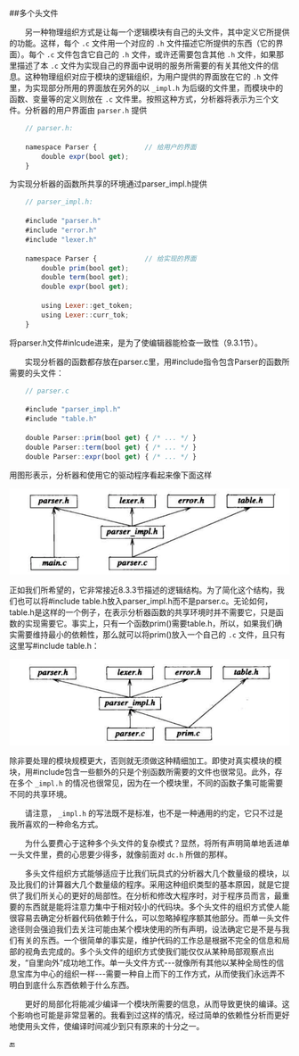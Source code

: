 ##多个头文件

&emsp;&emsp;另一种物理组织方式是让每一个逻辑模块有自己的头文件，其中定义它所提供的功能。这样，每个 `.c` 文件用一个对应的 `.h` 文件描述它所提供的东西（它的界面）。每个 `.c` 文件包含它自己的 `.h` 文件，或许还需要包含其他 `.h` 文件，如果那里描述了本 `.c` 文件为实现自己的界面中说明的服务所需要的有关其他文件的信息。这种物理组织对应于模块的逻辑组织，为用户提供的界面放在它的 `.h` 文件里，为实现部分所用的界面放在另外的以 `_impl.h` 为后缀的文件里，而模块中的函数、变量等的定义则放在 `.c` 文件里。按照这种方式，分析器将表示为三个文件。分析器的用户界面由 `parser.h` 提供

```javascript
    // parser.h:
    
    namespace Parser {            // 给用户的界面
        double expr(bool get);
    }
``` 

为实现分析器的函数所共享的环境通过parser_impl.h提供

```javascript
    // parser_impl.h:
    
    #include "parser.h"
    #include "error.h"
    #include "lexer.h"
    
    namespace Parser {            // 给实现的界面
        double prim(bool get);
        double term(bool get);
        double expr(bool get);
        
        using Lexer::get_token;
        using Lexer::curr_tok;
    }
```

将parser.h文件#inlcude进来，是为了使编辑器能检查一致性（9.3.1节）。

&emsp;&emsp;实现分析器的函数都存放在parser.c里，用#include指令包含Parser的函数所需要的头文件：

```javascript
    // parser.c
    
    #include "parser_impl.h"
    #include "table.h"
    
    double Parser::prim(bool get) { /* ... */ }
    double Parser::term(bool get) { /* ... */ }
    double Parser::expr(bool get) { /* ... */ }
```

用图形表示，分析器和使用它的驱动程序看起来像下面这样

![](/assets/9_3_2_01.png)

正如我们所希望的，它非常接近8.3.3节描述的逻辑结构。为了简化这个结构，我们也可以将#include table.h放入parser_impl.h而不是parser.c。无论如何，table.h是这样的一个例子，在表示分析器函数的共享环境时并不需要它，只是函数的实现需要它。事实上，只有一个函数prim()需要table.h，所以，如果我们确实需要维持最小的依赖性，那么就可以将prim()放入一个自己的 `.c` 文件，且只有这里写#include table.h：

![](/assets/9_3_2_02.png)

除非要处理的模块规模更大，否则就无须做这种精细加工。即使对真实模块的模块，用#include包含一些额外的只是个别函数所需要的文件也很常见。此外，存在多个 `_impl.h` 的情况也很常见，因为在一个模块里，不同的函数子集可能需要不同的共享环境。

&emsp;&emsp;请注意， `_impl.h` 的写法既不是标准，也不是一种通用的约定，它只不过是我所喜欢的一种命名方式。

&emsp;&emsp;为什么要费心于这种多个头文件的复杂模式？显然，将所有声明简单地丢进单一头文件里，费的心思要少得多，就像前面对 `dc.h` 所做的那样。

&emsp;&emsp;多头文件组织方式能够适应于比我们玩具式的分析器大几个数量级的模块，以及比我们的计算器大几个数量级的程序。采用这种组织类型的基本原因，就是它提供了我们所关心的更好的局部性。在分析和修改大程序时，对于程序员而言，最重要的东西就是能将注意力集中于相对较小的代码块。多个头文件的组织方式使人能很容易去确定分析器代码依赖于什么，可以忽略掉程序额其他部分。而单一头文件途径则会强迫我们去关注可能由某个模块使用的所有声明，设法确定它是不是与我们有关的东西。一个很简单的事实是，维护代码的工作总是根据不完全的信息和局部的视角去完成的。多个头文件的组织方式使我们能仅仅从某种局部观察点出发，“自里向外”成功地工作。单一头文件方式---就像所有其他以某种全局性的信息宝库为中心的组织一样---需要一种自上而下的工作方式，从而使我们永远弄不明白到底什么东西依赖于什么东西。

&emsp;&emsp;更好的局部化将能减少编译一个模块所需要的信息，从而导致更快的编译。这个影响也可能是非常显著的。我看到过这样的情况，经过简单的依赖性分析而更好地使用头文件，使编译时间减少到只有原来的十分之一。

🔚










